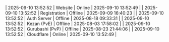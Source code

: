 | 2025-09-10 13:52:52 | Website | Online | 2025-09-10 13:52:49 |
| 2025-09-10 13:52:52 | Registration | Offline | 2025-09-09 16:40:23 |
| 2025-09-10 13:52:52 | Auth Server | Offline | 2025-08-18 09:33:31 |
| 2025-09-10 13:52:52 | Kezan (PvE) | Offline | 2025-08-03 17:58:02 |
| 2025-09-10 13:52:52 | Gurubashi (PvP) | Offline | 2025-08-23 21:44:06 |
| 2025-09-10 13:52:52 | Cloudflare | Online | 2025-09-10 13:52:49 |

